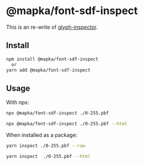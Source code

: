 # @mapka/font-sdf-inspect

This is an re-write of [glyph-inspector](https://github.com/mapbox/glyph-inspect).

## Install

```sh
npm install @mapka/font-sdf-inspect
  or
yarn add @mapka/font-sdf-inspect
```

## Usage

With npx:

```sh
npx @mapka/font-sdf-inspect ./0-255.pbf

npx @mapka/font-sdf-inspect ./0-255.pbf --html

```

When installed as a package:

```sh
yarn inspect ./0-255.pbf --raw

yarn inspect  ./0-255.pbf --html
```

